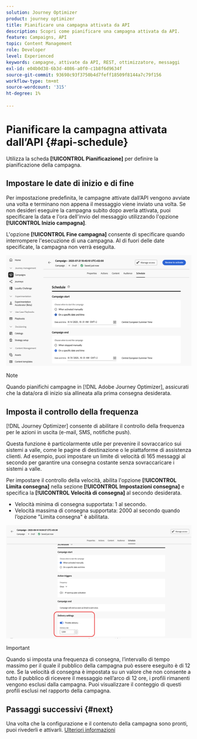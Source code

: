 ```yaml
---
solution: Journey Optimizer
product: journey optimizer
title: Pianificare una campagna attivata da API
description: Scopri come pianificare una campagna attivata da API.
feature: Campaigns, API
topic: Content Management
role: Developer
level: Experienced
keywords: campagne, attivate da API, REST, ottimizzatore, messaggi
exl-id: e04b0d38-6b3d-4086-a0f0-c1b8f6d9634f
source-git-commit: 93698c93f3750b4d7feff18509f8144a7c79f156
workflow-type: tm+mt
source-wordcount: '315'
ht-degree: 1%

---
```


# Pianificare la campagna attivata dall’API {#api-schedule}

Utilizza la scheda **[!UICONTROL Pianificazione]** per definire la pianificazione della campagna.

## Impostare le date di inizio e di fine

Per impostazione predefinita, le campagne attivate dall’API vengono avviate una volta e terminano non appena il messaggio viene inviato una volta. Se non desideri eseguire la campagna subito dopo averla attivata, puoi specificare la data e l&#39;ora dell&#39;invio del messaggio utilizzando l&#39;opzione **[!UICONTROL Inizio campagna]**.

L&#39;opzione **[!UICONTROL Fine campagna]** consente di specificare quando interrompere l&#39;esecuzione di una campagna. Al di fuori delle date specificate, la campagna non verrà eseguita.

![](assets/api-triggered-schedule.png)

>[!NOTE]
>
>Quando pianifichi campagne in [!DNL Adobe Journey Optimizer], assicurati che la data/ora di inizio sia allineata alla prima consegna desiderata.

## Imposta il controllo della frequenza

[!DNL Journey Optimizer] consente di abilitare il controllo della frequenza per le azioni in uscita (e-mail, SMS, notifiche push).

Questa funzione è particolarmente utile per prevenire il sovraccarico sui sistemi a valle, come le pagine di destinazione o le piattaforme di assistenza clienti. Ad esempio, puoi impostare un limite di velocità di 165 messaggi al secondo per garantire una consegna costante senza sovraccaricare i sistemi a valle.

Per impostare il controllo della velocità, abilita l&#39;opzione **[!UICONTROL Limita consegna]** nella sezione **[!UICONTROL Impostazioni consegna]** e specifica la **[!UICONTROL Velocità di consegna]** al secondo desiderata.

* Velocità minima di consegna supportata: 1 al secondo.
* Velocità massima di consegna supportata: 2000 al secondo quando l’opzione &quot;Limita consegna&quot; è abilitata.

![](assets/throttling-rate-control.png)

>[!IMPORTANT]
>
>Quando si imposta una frequenza di consegna, l’intervallo di tempo massimo per il quale il pubblico della campagna può essere eseguito è di 12 ore. Se la velocità di consegna è impostata su un valore che non consente a tutto il pubblico di ricevere il messaggio nell’arco di 12 ore, i profili rimanenti vengono esclusi dalla campagna. Puoi visualizzare il conteggio di questi profili esclusi nel rapporto della campagna.

## Passaggi successivi {#next}

Una volta che la configurazione e il contenuto della campagna sono pronti, puoi rivederli e attivarli. [Ulteriori informazioni](../campaigns/review-activate-api-triggered-campaign.md)
